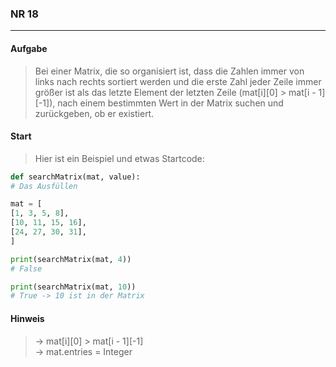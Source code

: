 ### NR 18

---

#### Aufgabe
> Bei einer Matrix, die so organisiert ist, dass die Zahlen immer von links nach rechts sortiert werden und die erste Zahl jeder Zeile immer größer ist als das letzte Element der letzten Zeile (mat[i][0] > mat[i - 1][-1]), nach einem bestimmten Wert in der Matrix suchen und zurückgeben, ob er existiert.


#### Start
> Hier ist ein Beispiel und etwas Startcode:

```py
def searchMatrix(mat, value):
# Das Ausfüllen

mat = [
[1, 3, 5, 8],
[10, 11, 15, 16],
[24, 27, 30, 31],
]

print(searchMatrix(mat, 4))
# False

print(searchMatrix(mat, 10))
# True -> 10 ist in der Matrix
```


#### Hinweis
> -> mat[i][0] > mat[i - 1][-1]<br>
> -> mat.entries = Integer<br>